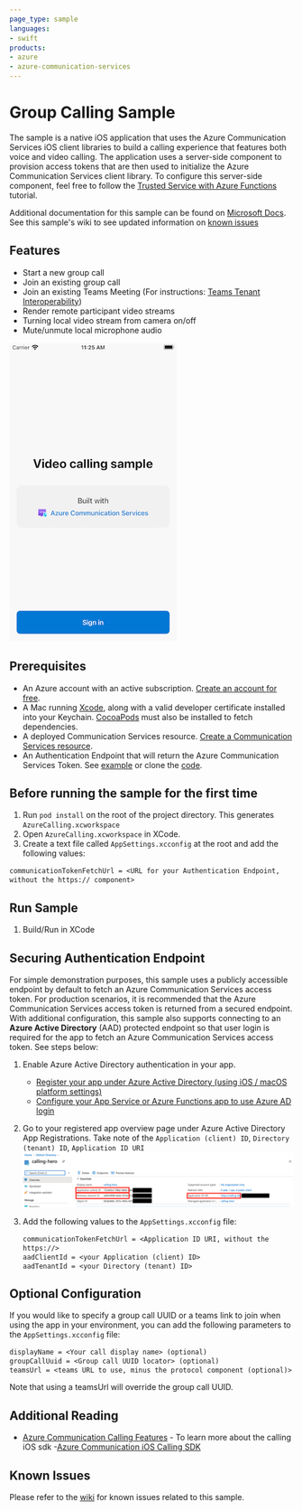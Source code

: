 ```yaml
---
page_type: sample
languages:
- swift
products:
- azure
- azure-communication-services
---
```


# Group Calling Sample

The sample is a native iOS application that uses the Azure Communication Services iOS client libraries to build a calling experience that features both voice and video calling. The application uses a server-side component to provision access tokens that are then used to initialize the Azure Communication Services client library. To configure this server-side component, feel free to follow the [Trusted Service with Azure Functions](https://docs.microsoft.com/azure/communication-services/tutorials/trusted-service-tutorial) tutorial.

Additional documentation for this sample can be found on [Microsoft Docs](https://docs.microsoft.com/en-us/azure/communication-services/samples/calling-hero-sample?pivots=platform-ios). See this sample's wiki to see updated information on [known issues](https://github.com/Azure-Samples/communication-services-ios-calling-hero/wiki/Known-Issues)


## Features

- Start a new group call
- Join an existing group call
- Join an existing Teams Meeting (For instructions: [Teams Tenant Interoperability](https://docs.microsoft.com/azure/communication-services/concepts/teams-interop))
- Render remote participant video streams
- Turning local video stream from camera on/off
- Mute/unmute local microphone audio

![Homepage](./docs/images/landing-page-ios.png)

## Prerequisites

- An Azure account with an active subscription. [Create an account for free](https://azure.microsoft.com/free/?WT.mc_id=A261C142F).
- A Mac running [Xcode](https://go.microsoft.com/fwLink/p/?LinkID=266532), along with a valid developer certificate installed into your Keychain. [CocoaPods](https://cocoapods.org/) must also be installed to fetch dependencies.
- A deployed Communication Services resource. [Create a Communication Services resource](https://docs.microsoft.com/azure/communication-services/quickstarts/create-communication-resource).
- An Authentication Endpoint that will return the Azure Communication Services Token. See [example](https://docs.microsoft.com/azure/communication-services/tutorials/trusted-service-tutorial) or clone the [code](https://github.com/Azure-Samples/communication-services-javascript-quickstarts/tree/main/trusted-authentication-service).

## Before running the sample for the first time

1. Run `pod install` on the root of the project directory. This generates `AzureCalling.xcworkspace`
2. Open `AzureCalling.xcworkspace` in XCode.
3. Create a text file called `AppSettings.xcconfig` at the root and add the following values:

```text
communicationTokenFetchUrl = <URL for your Authentication Endpoint, without the https:// component>
```

## Run Sample

1. Build/Run in XCode

## Securing Authentication Endpoint

For simple demonstration purposes, this sample uses a publicly accessible endpoint by default to fetch an Azure Communication Services access token. For production scenarios, it is recommended that the Azure Communication Services access token is returned from a secured endpoint.  
With additional configuration, this sample also supports connecting to an **Azure Active Directory** (AAD) protected endpoint so that user login is required for the app to fetch an Azure Communication Services access token. See steps below:

1. Enable Azure Active Directory authentication in your app.
   - [Register your app under Azure Active Directory (using iOS / macOS platform settings)](https://docs.microsoft.com/azure/active-directory/develop/tutorial-v2-ios)
   - [Configure your App Service or Azure Functions app to use Azure AD login](https://docs.microsoft.com/azure/app-service/configure-authentication-provider-aad)
2. Go to your registered app overview page under Azure Active Directory App Registrations. Take note of the `Application (client) ID`, `Directory (tenant) ID`, `Application ID URI`
   ![Azure Active Directory Configuration](./docs/images/aadOverview.png)
3. Add the following values to the `AppSettings.xcconfig` file:

   ```text
   communicationTokenFetchUrl = <Application ID URI, without the https://>
   aadClientId = <your Application (client) ID>
   aadTenantId = <your Directory (tenant) ID>
   ```

## Optional Configuration

If you would like to specify a group call UUID or a teams link to join when using the app in your environment, you can add the following parameters to the `AppSettings.xcconfig` file:

```text
displayName = <Your call display name> (optional)
groupCallUuid = <Group call UUID locator> (optional) 
teamsUrl = <teams URL to use, minus the protocol component (optional)>
```

Note that using a teamsUrl will override the group call UUID.

## Additional Reading

- [Azure Communication Calling Features](https://docs.microsoft.com/azure/communication-services/concepts/voice-video-calling/calling-sdk-features) - To learn more about the calling iOS sdk
-[Azure Communication iOS Calling SDK](https://github.com/Azure/Communication/releases/)

## Known Issues

Please refer to the [wiki](https://github.com/Azure-Samples/communication-services-ios-calling-hero/wiki/Known-Issues) for known issues related to this sample.
